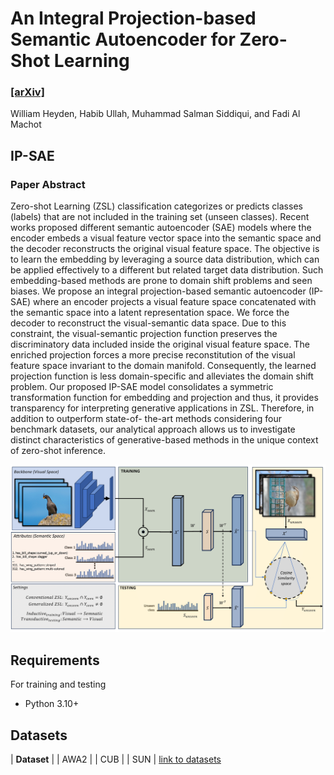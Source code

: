 # An Integral Projection-based Semantic Autoencoder for Zero-Shot Learning
### [[arXiv]](TBD)


William Heyden, Habib Ullah, Muhammad Salman Siddiqui, and Fadi Al Machot

## IP-SAE
### Paper Abstract
Zero-shot Learning (ZSL) classification categorizes or predicts classes (labels) that are not included in the training set (unseen classes). Recent works proposed different semantic autoencoder (SAE) models where the encoder embeds a visual feature vector space into the semantic space and the decoder reconstructs the original visual feature space. The objective is to learn the embedding by leveraging a source data distribution, which can be applied effectively to a different but related target data distribution. Such embedding-based methods are prone to domain shift problems and seen biases. We propose an integral projection-based semantic autoencoder (IP-SAE) where an encoder projects a visual feature space concatenated with the semantic space into a latent representation space. We force the decoder to reconstruct the visual-semantic data space. Due to this constraint, the visual-semantic projection function preserves the discriminatory data included inside the original visual feature space. The enriched projection forces a more precise reconstitution of the visual feature space invariant to the domain manifold. Consequently, the learned projection function is less domain-specific and alleviates the domain shift problem. Our proposed IP-SAE model consolidates a symmetric transformation function for embedding and projection and thus, it provides transparency for interpreting generative applications in ZSL. Therefore, in addition to outperform state-of- the-art methods considering four benchmark datasets, our analytical approach allows us to investigate distinct characteristics of generative-based methods in the unique context of zero-shot inference.

![Figure](figure-1.png)


## Requirements
For training and testing
* Python 3.10+  

## Datasets
| **Dataset** |
| AWA2    |
| CUB     |
| SUN     |
[link to datasets](https://www.kaggle.com/datasets/pokiajh/xlsa17)
